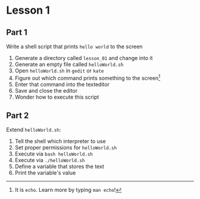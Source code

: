 # Lesson 1

## Part 1

Write a shell script that prints ``hello world`` to the screen

1. Generate a directory called ``lesson_01`` and change into it
1. Generate an empty file called ``helloWorld.sh``
2. Open ``helloWorld.sh`` in ``gedit`` or ``kate``
3. Figure out which command prints something to the screen[^echo]
4. Enter that command into the texteditor
5. Save and close the editor
6. Wonder how to execute this script

[^echo]: It is ``echo``. Learn more by typing ``man echo``!

## Part 2

Extend ``helloWorld.sh``:

1. Tell the shell which interpreter to use
2. Set proper permissions for ``helloWorld.sh``
3. Execute via ``bash helloWorld.sh``
4. Execute via ``./helloWorld.sh``
5. Define a variable that stores the text
6. Print the variable's value 
